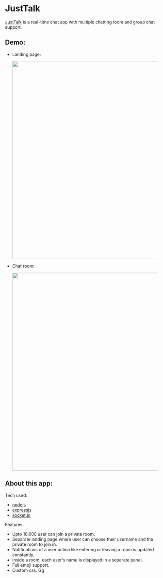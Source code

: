 # JustTalk

[JustTalk](https://justtalk.onrender.com/) is a real-time chat app with multiple chatting room and group chat support.

## Demo:

- Landing page:

    <img src="public/Images/demo1.png" width="650" height="auto">

- Chat room:

    <img src="public/Images/demo2.png" width="650" height="auto">

## About this app:

Tech used:

- [nodejs](https://nodejs.org/en/)
- [expressjs](https://expressjs.com/)
- [socket.io](https://socket.io/)

Features:

- Upto 10,000 user can join a private room.
- Separate landing page where user can choose their username and the private room to join in.
- Notifications of a user action like entering or leaving a room is updated constantly.
- Inside a room, each user's name is displayed in a separate panel.
- Full emoji support.
- Custom css.
Gg